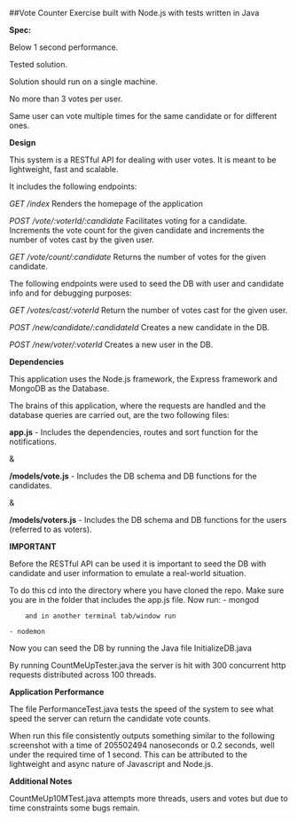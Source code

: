 ##Vote Counter Exercise built with Node.js with tests written in Java

**Spec:**

Below 1 second performance.

Tested solution.

Solution should run on a single machine.

No more than 3 votes per user.

Same user can vote multiple times for the same candidate or for different ones.

**Design**

This system is a RESTful API for dealing with user votes. It is meant to be lightweight, fast and scalable.

It includes the following endpoints:

*GET /index* Renders the homepage of the application

*POST /vote/:voterId/:candidate* Facilitates voting for a candidate. Increments the vote count for the given candidate and increments the number of votes cast by the given user.

*GET /vote/count/:candidate* Returns the number of votes for the given candidate.

The following endpoints were used to seed the DB with user and candidate info and for debugging purposes:

*GET /votes/cast/:voterId* Return the number of votes cast for the given user.

*POST /new/candidate/:candidateId* Creates a new candidate in the DB.

*POST /new/voter/:voterId* Creates a new user in the DB.

**Dependencies**

This application uses the Node.js framework, the Express framework and MongoDB as the Database.

The brains of this application, where the requests are handled and the database queries are carried out, are the two following files:

**app.js** - Includes the dependencies, routes and sort function for the notifications.

&

**/models/vote.js** - Includes the DB schema and DB functions for the candidates.

&

**/models/voters.js** - Includes the DB schema and DB functions for the users (referred to as voters).

**IMPORTANT**

Before the RESTful API can be used it is important to seed the DB with candidate and user information to emulate a real-world situation.

To do this cd into the directory where you have cloned the repo. Make sure you are in the folder that includes the app.js file. 
Now run:
	- mongod

		and in another terminal tab/window run

	- nodemon

Now you can seed the DB by running the Java file InitializeDB.java

By running CountMeUpTester.java the server is hit with 300 concurrent http requests distributed across 100 threads.


**Application Performance**

The file PerformanceTest.java tests the speed of the system to see what speed the server can return the candidate vote counts.

When run this file consistently outputs something similar to the following screenshot with a time of 205502494 nanoseconds or 0.2 seconds, well under the required time of 1 second.
This can be attributed to the lightweight and async nature of Javascript and Node.js.


**Additional Notes**

CountMeUp10MTest.java attempts more threads, users and votes but due to time constraints some bugs remain.